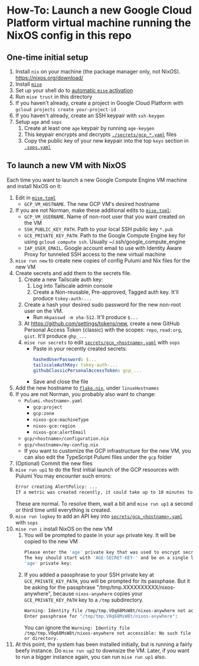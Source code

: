 # How-To: Launch a new Google Cloud Platform virtual machine running the NixOS config in this repo

## One-time initial setup

1. Install `nix` on your machine (the package manager only, not NixOS). <https://nixos.org/download/>
1. Install [`mise`](https://github.com/jdx/mise)
1. Set up your shell do to [automatic `mise` activation](https://mise.jdx.dev/installing-mise.html#shells)
1. Run `mise trust` in this directory
1. If you haven't already, create a project in Google Cloud Platform with `gcloud projects create your-project-id`
1. If you haven't already, create an SSH keypair with `ssh-keygen`
1. Setup `age` and `sops`
    1. Create at least one `age` keypair by running `age-keygen`
    1. This keypair encrypts and decrypts [`./secrets/gcp_*.yaml`](./secrets/) files
    1. Copy the public key of your new keypair into the top `keys` section in [`.sops.yaml`](./.sops.yaml)

## To launch a new VM with NixOS

Each time you want to launch a new Google Compute Engine VM machine and install NixOS on it:

1. Edit in [`mise.toml`](./mise.toml)
    - `GCP_VM_HOSTNAME`. The new GCP VM's desired hostname
1. If you are not Norman, make these additional edits to [`mise.toml`](./mise.toml):
    - `GCP_VM_USERNAME`. Name of non-root user that you want created on the VM
    - `SSH_PUBLIC_KEY_PATH`. Path to your local SSH public key `*.pub`
    - `GCE_PRIVATE_KEY_PATH`. Path to the Google Compute Engine key for using `gcloud compute ssh`. Usually ~/.ssh/google_compute_engine
    - `IAP_USER_EMAIL`. Google account email to use with Identity Aware Proxy for tunneled SSH access to the new virtual machine
1. `mise run new` to create new copies of config Pulumi and Nix files for the new VM
1. Create secrets and add them to the secrets file.
    1. Create a new Tailscale auth key:
        1. Log into Tailscale admin console
        1. Create a Non-reusable, Pre-approved, Tagged auth key. It'll produce `tskey-auth-...`
    1. Create a hash your desired sudo password for the new non-root user on the VM.
        - Run `mkpasswd -m sha-512`. It'll produce `$...`
    1. At <https://github.com/settings/tokens/new>, create a new GitHub Personal Access Token (classic) with the scopes: `repo`, `read:org`, `gist`. It'll produce `ghp_...`
    1. `mise run secrets` to edit [`secrets/gcp_<hostname>.yaml`](./secrets/) with `sops`
        - Paste in your recently created secrets:
            ```yaml
            hashedUserPassword: $...
            tailscaleAuthKey: tskey-auth-...
            githubClassicPersonalAccessToken: gcp_...
            ```
        - Save and close the file
1. Add the new hostname to [`flake.nix`](./flake.nix), under `linuxHostnames`
1. If you are not Norman, you probably also want to change:
    - `Pulumi.<hostname>.yaml`
        - `gcp:project`
        - `gcp:zone`
        - `nixos-gce:machineType`
        - `nixos-gce:region`
        - `nixos-gce:alertEmail`
    - `gcp/<hostname>/configuration.nix`
    - `gcp/<hostname>/my-config.nix`
    - If you want to customize the GCP infrastructure for the new VM, you can also edit the TypeScript Pulumi files under the `gcp` folder
1. (Optional) Commit the new files
1. `mise run up1` to do the first initial launch of the GCP resources with Pulumi
    You may encounter such errors:
    ```sh
    Error creating AlertPolicy: ...
    If a metric was created recently, it could take up to 10 minutes to become available. Please try again soon.
    ```
    These are normal. To resolve them, wait a bit and `mise run up1` a second or third time until everything is created.
1. `mise run logkey` to add an API key into [`secrets/gcp_<hostname>.yaml`](./secrets/) with `sops`
1. `mise run i` install NixOS on the new VM
    1. You will be prompted to paste in your `age` private key. It will be copied to the new VM
        ```sh
        Please enter the 'age' private key that was used to encrypt secrets/gcp_cork.yaml:
        The key should start with 'AGE-SECRET-KEY-' and be on a single line.
        'age' private key:
        ```
    1. If you added a passphrase to your SSH private key at `GCE_PRIVATE_KEY_PATH`, you will be prompted for its passphase. But it be asking for the passphrase "/tmp/tmp.XXXXXXXXXX/nixos-anywhere", because `nixos-anywhere` copies your `GCE_PRIVATE_KEY_PATH` key to a `/tmp` subdirectory.
        ```sh
        Warning: Identity file /tmp/tmp.V0q68MsW8t/nixos-anywhere not accessible: No such file or directory.
        Enter passphrase for "/tmp/tmp.V0q68MsW8t/nixos-anywhere":
        ```
        You can ignore the `Warning: Identity file /tmp/tmp.V0q68MsW8t/nixos-anywhere not accessible: No such file or directory.`
1. At this point, the system has been installed initially, but is running a fairly beefy instance. Do `mise run up2` to downsize the VM. Later, if you want to run a bigger instance again, you can run `mise run up1` also.
